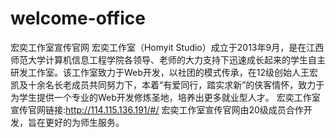 # welcome-office
宏奕工作室宣传官网
宏奕工作室（Homyit Studio）成立于2013年9月，是在江西师范大学计算机信息工程学院各领导、老师的大力支持下迅速成长起来的学生自主研发工作室。该工作室致力于Web开发，以社团的模式传承，在12级创始人王宏凯及十余名长老成员共同努力下，本着“有爱同行，踏实求新”的侠客情怀，致力于为学生提供一个专业的Web开发修炼圣地，培养出更多就业型人才。
宏奕工作室宣传官网链接:http://114.115.136.191/#/
宏奕工作室宣传官网由20级成员合作开发，旨在更好的为师生服务。
